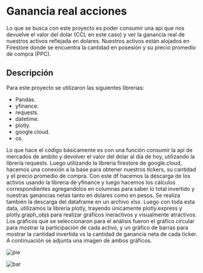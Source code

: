 # Ganancia real acciones
Lo que se busca con este proyecto es poder consumir una api que nos devuelve el valor del dolar (CCL en este caso) y ver la ganancia real de nuestros activos reflejada en dolares. Nuestros activos están alojados en Firestore donde se encuentra la cantidad en posesión y su precio promedio de compra (PPC).

## Descripción
Para este proyecto se utilizaron las siguientes librerias:
* Pandas.
* yfinance.
* requests.
* datetime.
* plotly.
* google.cloud.
* os.

Lo que hace el código básicamente es con una función consumir la api de mercados de ambito y devolver el valor del dolar al día de hoy, utilizando la librería requests. Luego utilizando la libreria firestore de google.cloud, hacemos una conexión a la base para obtener nuestros tickers, su cantidad y el precio promedio de compra. Con este df hacemos la descarga de los activos usando la libreria de yfinance y luego hacemos los cálculos correspondientes agregandolos en columnas para saber lo total invertido y nuestras ganancias netas tanto en dolares como en pesos.
Se realiza también la descarga del dataframe en un archivo xlsx.
Luego con toda esta data, utilizamos la librería plotly, trayendo únicamente plotly.express y plotly.graph_objs para realizar gráficos ineractivos y visualmente atractivos. Los gráficos que se seleccionaron para el análisis fueron el gráfico circular para mostrar la participación de cada activo, y un gráfico de barras para mostrar la cantidad invertida vs la cantidad de ganancia neta de cada ticker. A continuación se adjunta una imagen de ambos gráficos.

![pie](https://github.com/user-attachments/assets/cba856cc-4c5d-4e8c-82ab-714e0880ef7c)

![bar](https://github.com/user-attachments/assets/5338a0cf-f7a3-4ed3-8d69-7fe8bfb2964e)



